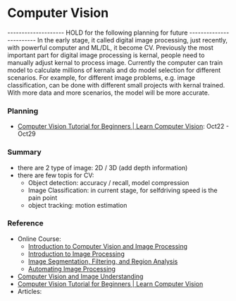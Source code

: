 # Computer Vision

-------------------- HOLD for the following planning for future ------------------------
In the early stage, it called digital image processing, just recently, with powerful computer and ML/DL, it become CV. Previously the most important part for digital image processing is kernal, people need to manually adjust kernal to process image. Currently the computer can train model to calculate millions of kernals and do model selection for different scenarios. For example, for different image problems, e.g. image classification, can be done with different small projects with kernal trained. With more data and more scenarios, the model will be more accurate. 


### Planning
* [Computer Vision Tutorial for Beginners | Learn Computer Vision](https://www.projectpro.io/data-science-in-python-tutorial/computer-vision-tutorial-for-beginners#mcetoc_1fcvfccbed):  Oct22 - Oct29

### Summary
* there are 2 type of image: 2D / 3D (add depth information)
* there are few topis for CV: 
   * Object detection: accuracy / recall, model compression
   * Image Classification: in current stage, for selfdriving speed is the pain point
   * object tracking: motion estimation



### Reference
* Online Course:
   * [Introduction to Computer Vision and Image Processing](https://www.coursera.org/learn/introduction-computer-vision-watson-opencv)
   * [Introduction to Image Processing](https://www.coursera.org/learn/introduction-image-processing/home/week/3)
   * [Image Segmentation, Filtering, and Region Analysis](https://www.coursera.org/learn/image-segmentation/home/week/1)
   * [Automating Image Processing](https://www.coursera.org/learn/automating-image-processing/home/week/1)
* [Computer Vision and Image Understanding](https://www.sciencedirect.com/journal/computer-vision-and-image-understanding/vol/221/suppl/C)	
* [Computer Vision Tutorial for Beginners | Learn Computer Vision](https://www.projectpro.io/data-science-in-python-tutorial/computer-vision-tutorial-for-beginners#mcetoc_1fcvfccbed)
* Articles:
